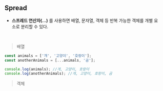 ## Spread
- **스프레드 연산자(...)** 를 사용하면 배열, 문자열, 객체 등 반복 가능한 객체를 개별 요소로 분리할 수 있다. 

<br>

> 배열
```javascript
const animals = ['개', '고양이', '호랑이'];
const anotherAnimals = [...animals, '곰'];

console.log(animals); //개, 고양이, 호랑이
console.log(anotherAnimals); //개, 고양이, 호랑이, 곰

```


> 객체
```javascirpt


``` 
